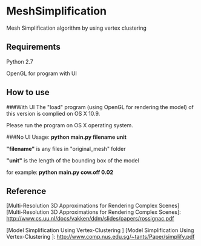 MeshSimplification
==============

Mesh Simplification algorithm by using vertex clustering

Requirements
----------
Python 2.7

OpenGL for program with UI

How to use
----------

###With UI
The "load" program (using OpenGL for rendering the model) of this version is complied on OS X 10.9. 

Please run the program on OS X operating system.

###No UI
Usage: **python main.py filename unit**

**"filename"** is any files in "original_mesh" folder

**"unit"** is the length of the bounding box of the model

for example: **python main.py cow.off 0.02**



Reference
---------

[Multi-Resolution 3D Approximations for Rendering Complex Scenes]
[Multi-Resolution 3D Approximations for Rendering Complex Scenes]: http://www.cs.uu.nl/docs/vakken/ddm/slides/papers/rossignac.pdf

[Model Simplification Using Vertex-Clustering  ]
[Model Simplification Using Vertex-Clustering  ]: http://www.comp.nus.edu.sg/~tants/Paper/simplify.pdf

